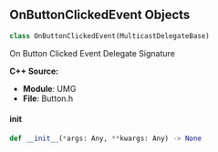 ## OnButtonClickedEvent Objects

```python
class OnButtonClickedEvent(MulticastDelegateBase)
```

On Button Clicked Event  Delegate Signature

**C++ Source:**

- **Module**: UMG
- **File**: Button.h

<a id="unreal.OnButtonClickedEvent.__init__"></a>

#### __init__

```python
def __init__(*args: Any, **kwargs: Any) -> None
```

<a id="unreal.OnButtonHoverEvent"></a>